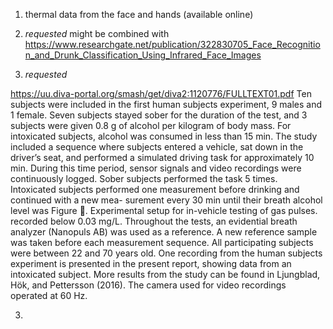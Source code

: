 1. thermal data from the face and hands (available online)

2. *requested*
might be combined with https://www.researchgate.net/publication/322830705_Face_Recognition_and_Drunk_Classification_Using_Infrared_Face_Images


3. *requested*

https://uu.diva-portal.org/smash/get/diva2:1120776/FULLTEXT01.pdf
Ten subjects were included in the first human
subjects experiment, 9 males and 1 female. Seven subjects stayed
sober for the duration of the test, and 3 subjects were given
0.8 g of alcohol per kilogram of body mass. For intoxicated
subjects, alcohol was consumed in less than 15 min. The study
included a sequence where subjects entered a vehicle, sat down
in the driver’s seat, and performed a simulated driving task for
approximately 10 min. During this time period, sensor signals
and video recordings were continuously logged. Sober subjects
performed the task 5 times. Intoxicated subjects performed one
measurement before drinking and continued with a new mea-
surement every 30 min until their breath alcohol level was
Figure . Experimental setup for in-vehicle testing of gas pulses.
recorded below 0.03 mg/L. Throughout the tests, an evidential
breath analyzer (Nanopuls AB) was used as a reference. A new
reference sample was taken before each measurement sequence.
All participating subjects were between 22 and 70 years old. One
recording from the human subjects experiment is presented in
the present report, showing data from an intoxicated subject.
More results from the study can be found in Ljungblad, Hök,
and Pettersson (2016). The camera used for video recordings
operated at 60 Hz. 

3. 
